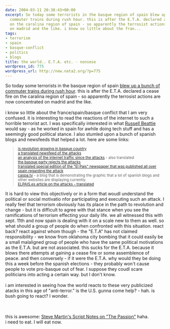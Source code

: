 ```yaml
---
date: 2004-03-11 20:38:43+00:00
excerpt: So today some terrorists in the basque region of spain blew up a bunch of
  commuter trains during rush hour. this is after the E.T.A. declared a cease fire
  on the caralina region of spain - so apparently the terrosist actions are now concentrated
  on madrid and the like. i know so little about the fran...
tags:
- terrorism
- spain
- basque-conflict
- politics
- blogs
title: the world.. E.T.A. etc. - nonsese
wordpress_id: 775
wordpress_url: http://new.nata2.org/?p=775
---
```


So today some terrorists in the basque region of spain <a href="http://www.nytimes.com/2004/03/11/international/europe/11CND-TRAI.html?hp">blew up a bunch of commuter trains during rush hour</a>. this is after the E.T.A. declared a cease fire on the caralina region of spain - so apparently the terrosist actions are now concentrated on madrid and the like. <br/><br/>i know so little about the france/spain/basque conflict that I am very confused. it is interesting to read the reactions of the internet to such a horrible terrorist act. I was specifically interested in what <a href="http://www.russellbeattie.com/notebook/1006663.html">Russell Beattie </a> would say - as he worked in spain for awhile doing tech stuff and has a seemingly good political stance. I also stumled upon a bunch of spanish blogs and newsfeeds that helped a lot. here are some links: <blockquote><small>
<a href="http://www.basque-red.net/eng/revoleng/revoleng.htm">is revolution growing in basque country</a><br/>
<a href="http://translate.google.com/translate?sourceid=navclient&hl=en&u=http%3A%2F%2Fwww%2Eecuaderno%2Ecom%2Farchives%2F000222%2Ephp">a translated newsfeed of the attacks</a><br/>
<a href="http://translate.google.com/translate?sourceid=navclient&hl=en&u=http%3A%2F%2Fwww%2Eelmundo%2Ees%2Fnavegante%2F2004%2F03%2F11%2Fesociedad%2F1079005067%2Ehtml">an analysis of the internet traffic since the attacks</a> - also translated<br/><a href="http://www.alertnet.org/thenews/newsdesk/L11498669.htm">the basque party rejects the attacks</a><br/><a href="http://translate.google.com/translate?sourceid=navclient&hl=en&u=http%3A%2F%2Fwww%2Eelpais%2Ees%2Fcomunes%2F2004%2Fmadrid%2Fespecial%2Ehtml">translated special edition of the "El Pais" newspaper that was published all over spain regarding the attack</a><br/>
<a href="http://translate.google.com/translate?sourceid=navclient&hl=en&u=http%3A%2F%2Fcaspa%2Etv%2F">caspa.tv</a> - a blog that is demonstrating the graphic that a lot of spanish blogs and other websites are displaying currently. <br/>
<a href="http://translate.google.com/translate?sourceid=navclient&hl=en&u=http%3A%2F%2Fwww%2Eelpais%2Ees%2F">ELPAIS.es article on the attacks - translated</a>

</small></blockquote>It is hard to view this objectively or in a form that woudl understand the political or social motivatio nfor participating and executing such an attack. I really feel that terrorism obviously has its place in the path to revolution and change - but it is difficult to agree with that stance when you see the ramifications of terrorism effecting your daily life. we all witnessed this with sept. 11th and now spain is dealing with it on a scale new to them as well. so what should a group of people do when confronted with this situation. react back? react against whom though - the "E.T.A" has not claimed responsibility - we know from oklahoma city bombing that it could easily be a small malaligned group of people who have the same political motivations as the E.T.A. but are not associated. this sucks for the E.T.A. because it blows there attempts at gaining a cease fire or some assemblence of peace. and then conversely - if it were the E.T.A. why would they be doing this a week before the spanish elections - they probably won't cause people to vote pro-basque out of fear. I suppose they coudl scare politicians into acting a certain way. but I don't know. <br/><br/>i am interested in seeing how the world reacts to these very publicized atacks in this age of "anti-terror."  is the U.S. gunna come help? - hah. is bush going to react? I wonder.

<br/><br/>
this is awesome: <a href="http://lawgeek.typepad.com/lawgeek/2004/03/steve_martins_s.html">Steve Martin's Script Notes on "The Passion"</a> haha.<br/>i need to eat. I will eat now.